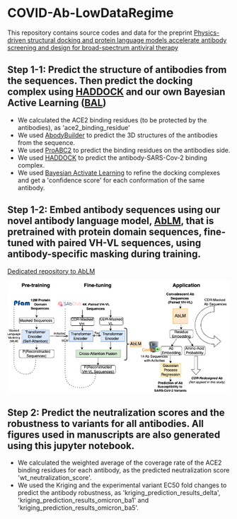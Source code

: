 # COVID-Ab-LowDataRegime

This repository contains source codes and data for the preprint [Physics-driven structural docking and protein language models accelerate antibody screening and design for broad-spectrum antiviral therapy](https://www.biorxiv.org/content/10.1101/2024.03.01.582176v1)

## Step 1-1: Predict the structure of antibodies from the sequences. Then predict the docking complex using [HADDOCK](https://www.bonvinlab.org/software/haddock2.4/manual/) and our own Bayesian Active Learning ([BAL](https://github.com/Shen-Lab/BAL))
 - We calculated the ACE2 binding residues (to be protected by the antibodies), as 'ace2_binding_residue'
 - We used [AbodyBuilder](https://opig.stats.ox.ac.uk/webapps/sabdab-sabpred/sabpred/abodybuilder/) to predict the 3D structures of the antibodies from the sequence.
 - We used [ProABC2](https://wenmr.science.uu.nl/proabc2/) to predict the binding residues on the antibodies side.
 - We used [HADDOCK](https://www.bonvinlab.org/software/haddock2.4/manual/) to predict the antibody-SARS-Cov-2 binding complex.
 - We used [Bayesian Activate Learning](https://pubmed.ncbi.nlm.nih.gov/32558561/) to refine the docking complexes and get a 'confidence score' for each conformation of the same antibody.

## Step 1-2: Embed antibody sequences using our novel antibody language model, [AbLM](https://github.com/Shen-Lab/AbLM), that is pretrained with protein domain sequences, fine-tuned with paired VH-VL sequences, using antibody-specific masking during training.  
[Dedicated repository to AbLM](https://github.com/Shen-Lab/AbLM)

![Architecture, Training, and Application of AbLM](AbLM.drawio.png)



## Step 2: Predict the neutralization scores and the robustness to variants for all antibodies. All figures used in manuscripts are also generated using this jupyter notebook.
 - We calculated the weighted average of the coverage rate of the ACE2 binding residues for each antibody, as the predicted neutralization score 'wt_neutralization_score'.
 - We used the Kriging and the experimental variant EC50 fold changes to predict the antibody robustness, as 'kriging_prediction_results_delta', 'kriging_prediction_results_omicron_ba1' and 'kriging_prediction_results_omicron_ba5'.
